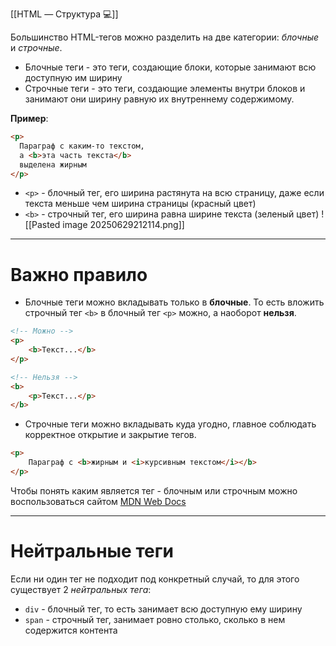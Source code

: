 [[HTML — Структура 💻]]

Большинство HTML-тегов можно разделить на две категории: *блочные* и *строчные*.

- Блочные теги - это теги, создающие блоки, которые занимают всю доступную им ширину
- Строчные теги - это теги, создающие элементы внутри блоков и занимают они ширину равную их внутреннему содержимому.

**Пример**:
```html
<p>
  Параграф с каким-то текстом,
  а <b>эта часть текста</b>
  выделена жирным
</p>
```

- `<p>` - блочный тег, его ширина растянута на всю страницу, даже если текста меньше чем ширина страницы (красный цвет)
- `<b>` - строчный тег, его ширина равна ширине текста (зеленый цвет)
![[Pasted image 20250629212114.png]]
---
# Важно правило

- Блочные теги можно вкладывать только в **блочные**. То есть вложить строчный тег `<b>` в блочный тег `<p>` можно, а наоборот **нельзя**.

```html
<!-- Можно -->
<p>
	<b>Текст...</b>
</p>

<!-- Нельзя -->
<b>
	<p>Текст...</p>
</b>
```

- Строчные теги можно вкладывать куда угодно, главное соблюдать корректное открытие и закрытие тегов.

```html
<p>
	Параграф с <b>жирным и <i>курсивным текстом</i></b>
</p>
```

Чтобы понять каким является тег - блочным или строчным можно воспользоваться сайтом [MDN Web Docs](https://developer.mozilla.org/ru/)

---
# Нейтральные теги

Если ни один тег не подходит под конкретный случай, то для этого существует 2 *нейтральных тега*: 
- `div` - блочный тег, то  есть занимает всю доступную ему ширину
- `span` - строчный тег, занимает ровно столько, сколько в нем содержится контента


